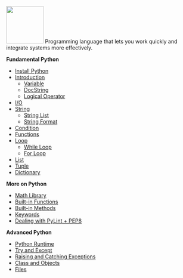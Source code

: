 <img src="https://www.python.org/static/community_logos/python-logo-master-v3-TM.png" height="100px">
Programming language that lets you work quickly
and integrate systems more effectively.

**Fundamental Python**
* [Install Python](Python/Installation/)
* [Introduction](Python/Introduction/)
    * [Variable](Python/Introduction/Variable/)
    * [DocString](Python/Introduction/DocString/)
    * [Logical Operator](Python/Introduction/LogicalOperator)
* [I/O](Python/IO/)
* [String](Python/String/)
    * [String List](Python/String/List/)
    * [String Format](Python/String/Format/)
* [Condition](Python/Condition/)
* [Functions](Python/Function/)
* [Loop](Python/Loop/)
    * [While Loop](Python/Loop/While/)
    * [For Loop](Python/Loop/For/)
* [List](Python/List/)
* [Tuple](Python/Tuple/)
* [Dictionary](Python/Dictionary/)

**More on Python**
* [Math Library](Python/MathLibrary/)
* [Built-in Functions](Python/BuildInFunctions/)
* [Built-in Methods](Python/BuildInMethod/)
* [Keywords](Python/Keyword/)
* [Dealing with PyLint + PEP8](Python/PyLint)

**Advanced Python**
* [Python Runtime](Python/Runtime/)
* [Try and Except](Python/TryAndExcept/)
* [Raising and Catching Exceptions](Python/Exception/)
* [Class and Objects](Python/OOP/)
* [Files](Python/File/)